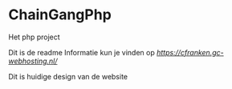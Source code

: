 # ChainGangPhp
Het php project 

Dit is de readme
Informatie kun je vinden op *https://cfranken.gc-webhosting.nl/*

Dit is huidige design van de website